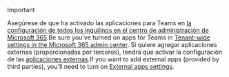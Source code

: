 > [!IMPORTANT]
> <span data-ttu-id="200ed-101">Asegúrese de que ha activado las aplicaciones para Teams en [la configuración de todos los inquilinos en el centro de administración de Microsoft 365](../enable-features-office-365.md#tenant-wide-settings-in-the-microsoft-365-admin-center).</span><span class="sxs-lookup"><span data-stu-id="200ed-101">Be sure you've turned on apps for Teams in [Tenant-wide settings in the Microsoft 365 admin center](../enable-features-office-365.md#tenant-wide-settings-in-the-microsoft-365-admin-center).</span></span> <span data-ttu-id="200ed-102">Si quiere agregar aplicaciones externas (proporcionadas por terceros), tendrá que activar la configuración de las [aplicaciones externas](../enable-features-office-365.md#external-apps).</span><span class="sxs-lookup"><span data-stu-id="200ed-102">If you want to add external apps (provided by third parties), you'll need to turn on [External apps settings](../enable-features-office-365.md#external-apps).</span></span>
